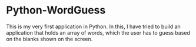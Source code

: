 Python-WordGuess
================

This is my very first application in Python. In this, I have tried to build an application that holds an array of words, which the user has to guess based on the blanks shown on the screen. 
